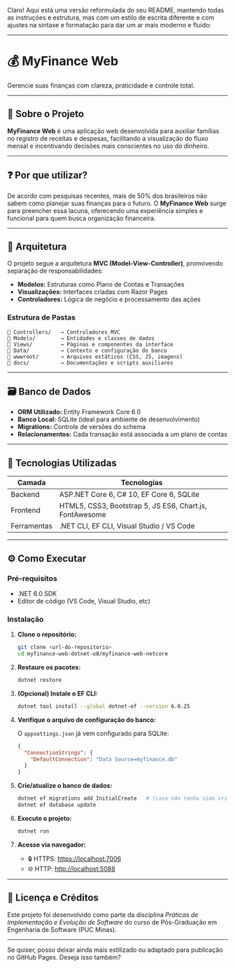 Claro! Aqui está uma versão reformulada do seu README, mantendo todas as instruções e estrutura, mas com um estilo de escrita diferente e com ajustes na sintaxe e formatação para dar um ar mais moderno e fluido:

---

# 💰 MyFinance Web

Gerencie suas finanças com clareza, praticidade e controle total.

---

## 🌟 Sobre o Projeto

**MyFinance Web** é uma aplicação web desenvolvida para auxiliar famílias no registro de receitas e despesas, facilitando a visualização do fluxo mensal e incentivando decisões mais conscientes no uso do dinheiro.

---

## ❓ Por que utilizar?

De acordo com pesquisas recentes, mais de 50% dos brasileiros não sabem como planejar suas finanças para o futuro. O **MyFinance Web** surge para preencher essa lacuna, oferecendo uma experiência simples e funcional para quem busca organização financeira.

---

## 🧱 Arquitetura

O projeto segue a arquitetura **MVC (Model-View-Controller)**, promovendo separação de responsabilidades:

* **Modelos:** Estruturas como Plano de Contas e Transações
* **Visualizações:** Interfaces criadas com Razor Pages
* **Controladores:** Lógica de negócio e processamento das ações

### Estrutura de Pastas

```
📂 Controllers/   → Controladores MVC  
📂 Models/        → Entidades e classes de dados  
📂 Views/         → Páginas e componentes da interface  
📂 Data/          → Contexto e configuração do banco  
📂 wwwroot/       → Arquivos estáticos (CSS, JS, imagens)  
📂 docs/          → Documentações e scripts auxiliares  
```

---

## 🗃️ Banco de Dados

* **ORM Utilizado:** Entity Framework Core 6.0
* **Banco Local:** SQLite (ideal para ambiente de desenvolvimento)
* **Migrations:** Controle de versões do schema
* **Relacionamentos:** Cada transação está associada a um plano de contas

---

## 🧰 Tecnologias Utilizadas

| Camada      | Tecnologias                                             |
| ----------- | ------------------------------------------------------- |
| Backend     | ASP.NET Core 6, C# 10, EF Core 6, SQLite                |
| Frontend    | HTML5, CSS3, Bootstrap 5, JS ES6, Chart.js, FontAwesome |
| Ferramentas | .NET CLI, EF CLI, Visual Studio / VS Code               |

---

## ⚙️ Como Executar

### Pré-requisitos

* .NET 6.0 SDK
* Editor de código (VS Code, Visual Studio, etc)

### Instalação

1. **Clone o repositório:**

   ```bash
   git clone <url-do-repositorio>
   cd myfinance-web-dotnet-o8/myfinance-web-netcore
   ```

2. **Restaure os pacotes:**

   ```bash
   dotnet restore
   ```

3. **(Opcional) Instale o EF CLI:**

   ```bash
   dotnet tool install --global dotnet-ef --version 6.0.25
   ```

4. **Verifique o arquivo de configuração do banco:**

   O `appsettings.json` já vem configurado para SQLite:

   ```json
   {
     "ConnectionStrings": {
       "DefaultConnection": "Data Source=myfinance.db"
     }
   }
   ```

5. **Crie/atualize o banco de dados:**

   ```bash
   dotnet ef migrations add InitialCreate   # (caso não tenha sido criado ainda)
   dotnet ef database update
   ```

6. **Execute o projeto:**

   ```bash
   dotnet run
   ```

7. **Acesse via navegador:**

   * 🔒 HTTPS: [https://localhost:7006](https://localhost:7006)
   * 🌐 HTTP:  [http://localhost:5088](http://localhost:5088)

---

## 📝 Licença e Créditos

Este projeto foi desenvolvido como parte da disciplina *Práticas de Implementação e Evolução de Software* do curso de Pós-Graduação em Engenharia de Software (PUC Minas).

---

Se quiser, posso deixar ainda mais estilizado ou adaptado para publicação no GitHub Pages. Deseja isso também?
